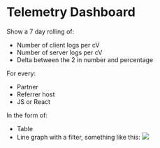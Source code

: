# Telemetry Dashboard

Show a 7 day rolling of:

- Number of client logs per cV
- Number of server logs per cV
- Delta between the 2 in number and percentage

For every:

- Partner
- Referrer host
- JS or React

In the form of:

- Table
- Line graph with a filter, something like this:
![](/images/livesite/1-3faa9c60b61f4e919d20fe6ef74a4653.png)